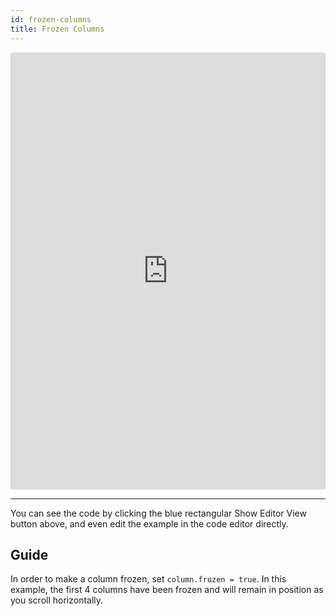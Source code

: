 ```yaml
---
id: frozen-columns
title: Frozen Columns
---
```


<iframe src="https://codesandbox.io/embed/9lm1j6l62y?autoresize=1&hidenavigation=1&view=preview" style="width:100%; height:700px; border:0; border-radius: 4px; " sandbox="allow-modals allow-forms allow-popups allow-scripts allow-same-origin"></iframe>

----
You can see the code by clicking the blue rectangular Show Editor View button above, and even edit the example in the code editor directly.

Guide
-----

In order to make a column frozen, set ```column.frozen = true```. 
In this example, the first 4 columns have been frozen and will remain in position as you scroll horizontally.